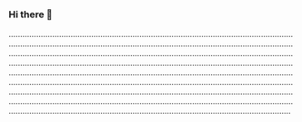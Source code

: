 ### Hi there 👋

...........................................................................................................................................................................................................................................................................................................................................................................................................................................................................................................................................................................................................................................................................................................................................................................................................................................................................................................................................................................................................................................................................................................................................................